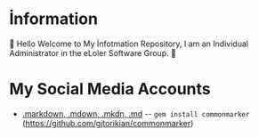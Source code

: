 # İnformation
🌈 Hello Welcome to My İnfotmation Repository, I am an Individual Administrator in the eLoler Software Group. 👑

# My Social Media Accounts
* [.markdown, .mdown, .mkdn, .md](http://daringfireball.net/projects/markdown/) -- `gem install commonmarker` (https://github.com/gjtorikian/commonmarker)

